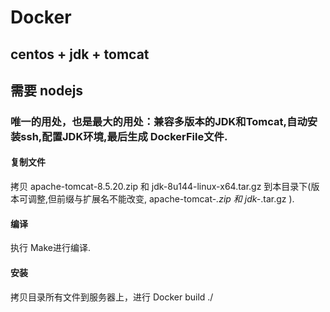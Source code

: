 # Docker
## centos + jdk + tomcat 
## 需要 nodejs 


### 唯一的用处，也是最大的用处：兼容多版本的JDK和Tomcat,自动安装ssh,配置JDK环境,最后生成 DockerFile文件.

#### 复制文件
拷贝 apache-tomcat-8.5.20.zip 和 jdk-8u144-linux-x64.tar.gz 到本目录下(版本可调整,但前缀与扩展名不能改变, apache-tomcat-*.zip 和 jdk-*.tar.gz ).

#### 编译
执行 Make进行编译.

#### 安装
拷贝目录所有文件到服务器上，进行 Docker build ./



